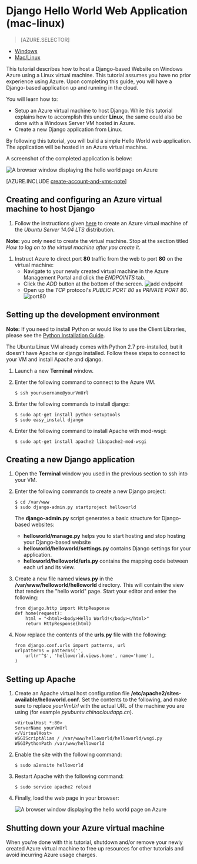 <properties 
	pageTitle="Python web app with Django on Mac | Windows Azure" 
	description="A tutorial that shows how to host a Django-based website on Azure using a Linux virtual machine." 
	services="virtual-machines" 
	documentationCenter="python" 
	authors="huguesv" 
	manager="wpickett" 
	editor=""/>

<tags 
	ms.service="virtual-machines" 
	ms.date="05/20/2015" 
	wacn.date=""/>





# Django Hello World Web Application (mac-linux)

> [AZURE.SELECTOR]
- [Windows](/documentation/articles/web-app-with-django)
- [Mac/Linux](/documentation/articles/django-hello-world-(maclinux))

This tutorial describes how to host a Django-based  Website on Windows 
Azure using a Linux virtual machine. This tutorial assumes you have no prior experience using Azure. Upon completing this guide, you will have a Django-based application up and running in the cloud.

You will learn how to:

* Setup an Azure virtual machine to host Django. While this tutorial explains how to accomplish this under **Linux**, the same could also be done with a Windows Server VM hosted in Azure. 
* Create a new Django application from Linux.

By following this tutorial, you will build a simple Hello World web
application. The application will be hosted in an Azure virtual machine.

A screenshot of the completed application is below:

![A browser window displaying the hello world page on Azure](./media/virtual-machines-python-django-web-app-linux/mac-linux-django-helloworld-browser.png)

[AZURE.INCLUDE [create-account-and-vms-note](../includes/create-account-and-vms-note.md)]

## Creating and configuring an Azure virtual machine to host Django

1. Follow the instructions given [here][portal-vm] to create an Azure virtual machine of the *Ubuntu Server 14.04 LTS* distribution.

  **Note:** you *only* need to create the virtual machine. Stop at the section titled *How to log on to the virtual machine after you create it*.

1. Instruct Azure to direct port **80** traffic from the web to port **80** on the virtual machine:
	* Navigate to your newly created virtual machine in the Azure Management Portal and click the *ENDPOINTS* tab.
	* Click the *ADD* button at the bottom of the screen.
	![add endpoint](./media/virtual-machines-python-django-web-app-linux/mac-linux-django-helloworld-add-endpoint.png)
	* Open up the *TCP* protocol's *PUBLIC PORT 80* as *PRIVATE PORT 80*.
	![port80](./media/virtual-machines-python-django-web-app-linux/mac-linux-django-helloworld-port80.png)

## <a id="setup"> </a>Setting up the development environment

**Note:** If you need to install Python or would like to use the Client Libraries, please see the [Python Installation Guide](/documentation/articles/python-how-to-install).

The Ubuntu Linux VM already comes with Python 2.7 pre-installed, but it doesn't have Apache or django installed.  Follow these steps to connect to your VM and install Apache and django.

1.  Launch a new **Terminal** window.
    
1.  Enter the following command to connect to the Azure VM.

		$ ssh yourusername@yourVmUrl

1.  Enter the following commands to install django:

		$ sudo apt-get install python-setuptools
		$ sudo easy_install django

1.  Enter the following command to install Apache with mod-wsgi:

		$ sudo apt-get install apache2 libapache2-mod-wsgi


## Creating a new Django application

1.  Open the **Terminal** window you used in the previous section to ssh into your VM.
    
1.  Enter the following commands to create a new Django project:

		$ cd /var/www
		$ sudo django-admin.py startproject helloworld

    The **django-admin.py** script generates a basic structure for Django-based websites:
    -   **helloworld/manage.py** helps you to start hosting and stop hosting your Django-based website
    -   **helloworld/helloworld/settings.py** contains Django settings for your application.
    -   **helloworld/helloworld/urls.py** contains the mapping code between each url and its view.

1.  Create a new file named **views.py** in the **/var/www/helloworld/helloworld** directory. This will contain the view that renders the "hello world" page. Start your editor and enter the following:
		
		from django.http import HttpResponse
		def home(request):
    		html = "<html><body>Hello World!</body></html>"
    		return HttpResponse(html)

1.  Now replace the contents of the **urls.py** file with the following:

		from django.conf.urls import patterns, url
		urlpatterns = patterns('',
			url(r'^$', 'helloworld.views.home', name='home'),
		)


## Setting up Apache

1.  Create an Apache virtual host configuration file **/etc/apache2/sites-available/helloworld.conf**. Set the contents to the following, and make sure to replace *yourVmUrl* with the actual URL of the machine you are using (for example *pyubuntu.chinacloudapp.cn*).

		<VirtualHost *:80>
		ServerName yourVmUrl
		</VirtualHost>
		WSGIScriptAlias / /var/www/helloworld/helloworld/wsgi.py
		WSGIPythonPath /var/www/helloworld

1.  Enable the site with the following command:

        $ sudo a2ensite helloworld

1.  Restart Apache with the following command:

        $ sudo service apache2 reload

1.  Finally, load the web page in your browser:

	![A browser window displaying the hello world page on Azure](./media/virtual-machines-python-django-web-app-linux/mac-linux-django-helloworld-browser.png)


## Shutting down your Azure virtual machine

When you're done with this tutorial, shutdown and/or remove your newly created Azure virtual machine to free up resources for other tutorials and avoid incurring Azure usage charges.


[portal-vm]: /documentation/articles/virtual-machines-linux-tutorial/
